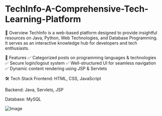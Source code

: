 # TechInfo-A-Comprehensive-Tech-Learning-Platform

📌 Overview
TechInfo is a web-based platform designed to provide insightful resources on Java, Python, Web Technologies, and Database Programming. It serves as an interactive knowledge hub for developers and tech enthusiasts.

🚀 Features
✅ Categorized posts on programming languages & technologies
✅ Secure login/logout system
✅ Well-structured UI for seamless navigation
✅ Dynamic content rendering using JSP & Servlets

🛠️ Tech Stack
Frontend: HTML, CSS, JavaScript

Backend: Java, Servlets, JSP

Database: MySQL

![Image](https://github.com/user-attachments/assets/474c0f9e-3010-44f1-811e-63338766664c)
